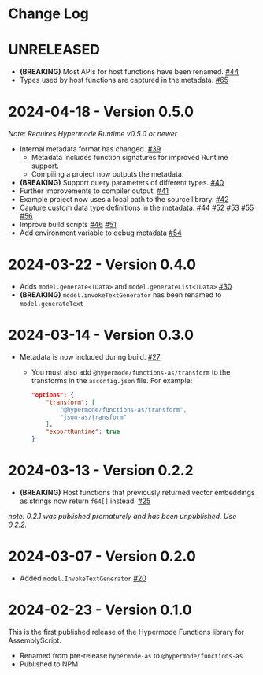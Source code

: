# Change Log

# UNRELEASED

- **(BREAKING)** Most APIs for host functions have been renamed. [#44](https://github.com/gohypermode/functions-as/pull/44)
- Types used by host functions are captured in the metadata. [#65](https://github.com/gohypermode/functions-as/pull/65)

# 2024-04-18 - Version 0.5.0

_Note: Requires Hypermode Runtime v0.5.0 or newer_

- Internal metadata format has changed. [#39](https://github.com/gohypermode/functions-as/pull/39)
  - Metadata includes function signatures for improved Runtime support.
  - Compiling a project now outputs the metadata.
- **(BREAKING)** Support query parameters of different types. [#40](https://github.com/gohypermode/functions-as/pull/40)
- Further improvements to compiler output. [#41](https://github.com/gohypermode/functions-as/pull/41)
- Example project now uses a local path to the source library. [#42](https://github.com/gohypermode/functions-as/pull/42)
- Capture custom data type definitions in the metadata. [#44](https://github.com/gohypermode/functions-as/pull/44) [#52](https://github.com/gohypermode/functions-as/pull/52) [#53](https://github.com/gohypermode/functions-as/pull/53) [#55](https://github.com/gohypermode/functions-as/pull/55) [#56](https://github.com/gohypermode/functions-as/pull/56)
- Improve build scripts [#46](https://github.com/gohypermode/functions-as/pull/46) [#51](https://github.com/gohypermode/functions-as/pull/51)
- Add environment variable to debug metadata [#54](https://github.com/gohypermode/functions-as/pull/54)

# 2024-03-22 - Version 0.4.0

- Adds `model.generate<TData>` and `model.generateList<TData>` [#30](https://github.com/gohypermode/functions-as/pull/30)
- **(BREAKING)** `model.invokeTextGenerator` has been renamed to `model.generateText`

# 2024-03-14 - Version 0.3.0

- Metadata is now included during build. [#27](https://github.com/gohypermode/functions-as/pull/27)

  - You must also add `@hypermode/functions-as/transform` to the transforms in the `asconfig.json` file. For example:

    ```json
    "options": {
        "transform": [
            "@hypermode/functions-as/transform",
            "json-as/transform"
        ],
        "exportRuntime": true
    }
    ```

# 2024-03-13 - Version 0.2.2

- **(BREAKING)** Host functions that previously returned vector embeddings as strings now return `f64[]` instead. [#25](https://github.com/gohypermode/functions-as/pull/25)

_note: 0.2.1 was published prematurely and has been unpublished. Use 0.2.2._

# 2024-03-07 - Version 0.2.0

- Added `model.InvokeTextGenerator` [#20](https://github.com/gohypermode/functions-as/pull/20)

# 2024-02-23 - Version 0.1.0

This is the first published release of the Hypermode Functions library for AssemblyScript.

- Renamed from pre-release `hypermode-as` to `@hypermode/functions-as`
- Published to NPM
